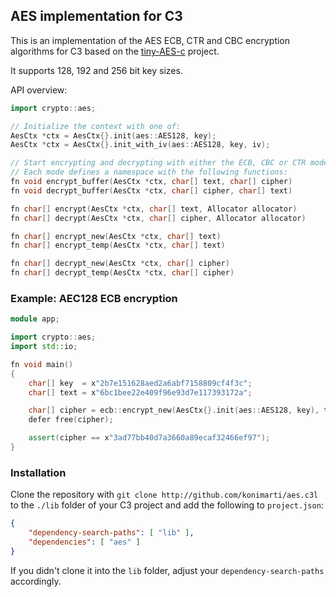 ## AES implementation for C3

This is an implementation of the AES ECB, CTR and CBC encryption algorithms for
C3 based on the [tiny-AES-c](http://github.com/kokke/tiny-AES-c) project.

It supports 128, 192 and 256 bit key sizes.

API overview:
```cpp
import crypto::aes;

// Initialize the context with one of:
AesCtx *ctx = AesCtx{}.init(aes::AES128, key);
AesCtx *ctx = AesCtx{}.init_with_iv(aes::AES128, key, iv);

// Start encrypting and decrypting with either the ECB, CBC or CTR modes.
// Each mode defines a namespace with the following functions:
fn void encrypt_buffer(AesCtx *ctx, char[] text, char[] cipher)
fn void decrypt_buffer(AesCtx *ctx, char[] cipher, char[] text)

fn char[] encrypt(AesCtx *ctx, char[] text, Allocator allocator)
fn char[] decrypt(AesCtx *ctx, char[] cipher, Allocator allocator)

fn char[] encrypt_new(AesCtx *ctx, char[] text)
fn char[] encrypt_temp(AesCtx *ctx, char[] text)

fn char[] decrypt_new(AesCtx *ctx, char[] cipher)
fn char[] decrypt_temp(AesCtx *ctx, char[] cipher)
```


### Example: AEC128 ECB encryption

```cpp
module app;

import crypto::aes;
import std::io;

fn void main()
{
	char[] key 	= x"2b7e151628aed2a6abf7158809cf4f3c";
	char[] text	= x"6bc1bee22e409f96e93d7e117393172a";

	char[] cipher = ecb::encrypt_new(AesCtx{}.init(aes::AES128, key), text);
	defer free(cipher);

	assert(cipher == x"3ad77bb40d7a3660a89ecaf32466ef97");
}

```

### Installation

Clone the repository with
```git clone http://github.com/konimarti/aes.c3l```
to the `./lib` folder of your C3 project and add the following to
`project.json`:

```json
{
    "dependency-search-paths": [ "lib" ],
    "dependencies": [ "aes" ]
}
```

If you didn't clone it into the `lib` folder, adjust your
`dependency-search-paths` accordingly.
